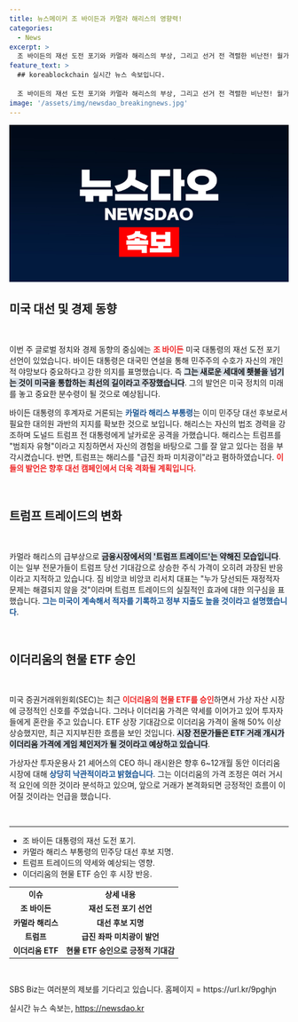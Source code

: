 ```yaml
---
title: 뉴스메이커 조 바이든과 카멀라 해리스의 영향력!
categories:
  - News
excerpt: >
  조 바이든의 재선 도전 포기와 카멀라 해리스의 부상, 그리고 선거 전 격렬한 비난전! 월가 전문가들, 트럼프 기대감에 제동 걸고 이더리움 ETF 승인은 시장에 어떤 영향? 클릭해서 모든 내용을 확인하세요!
feature_text: >
  ## koreablockchain 실시간 뉴스 속보입니다.

  조 바이든의 재선 도전 포기와 카멀라 해리스의 부상, 그리고 선거 전 격렬한 비난전! 월가 전문가들, 트럼프 기대감에 제동 걸고 이더리움 ETF 승인은 시장에 어떤 영향? 클릭해서 모든 내용을 확인하세요!
image: '/assets/img/newsdao_breakingnews.jpg'
---
```


<p><img src="/assets/img/newsdao_breakingnews.jpg" alt="koreablockchain 속보" /></p>

<h2 data-ke-size="size26">미국 대선 및 경제 동향</h2>

<p data-ke-size="size16">&nbsp;</p>

<p>이번 주 글로벌 정치와 경제 동향의 중심에는 <b><span style="color: #ee2323;">조 바이든</span></b> 미국 대통령의 재선 도전 포기 선언이 있었습니다. 바이든 대통령은 대국민 연설을 통해 민주주의 수호가 자신의 개인적 야망보다 중요하다고 강한 의지를 표명했습니다. 즉 <b><span style="background-color: #21538527;">그는 새로운 세대에 횃불을 넘기는 것이 미국을 통합하는 최선의 길이라고 주장했습니다</span></b>. 그의 발언은 미국 정치의 미래를 놓고 중요한 분수령이 될 것으로 예상됩니다. </p>

<p>바이든 대통령의 후계자로 거론되는 <b><span style="color: #1a5490;">카멀라 해리스 부통령</span></b>는 이미 민주당 대선 후보로서 필요한 대의원 과반의 지지를 확보한 것으로 보입니다. 해리스는 자신의 법조 경력을 강조하며 도널드 트럼프 전 대통령에게 날카로운 공격을 가했습니다. 해리스는 트럼프를 "범죄자 유형"이라고 지칭하면서 자신의 경험을 바탕으로 그를 잘 알고 있다는 점을 부각시켰습니다. 반면, 트럼프는 해리스를 "급진 좌파 미치광이"라고 폄하하였습니다. <b><span style="color: #ee2323;">이들의 발언은 향후 대선 캠페인에서 더욱 격화될 계획입니다.</span></b></p>

<p data-ke-size="size16">&nbsp;</p>

<h2 data-ke-size="size26">트럼프 트레이드의 변화</h2>

<p data-ke-size="size16">&nbsp;</p>

<p>카멀라 해리스의 급부상으로 <b><span style="background-color: #21538527;">금융시장에서의 '트럼프 트레이드'는 약해진 모습입니다</span></b>. 이는 일부 전문가들이 트럼프 당선 기대감으로 상승한 주식 가격이 오히려 과장된 반응이라고 지적하고 있습니다. 짐 비앙코 비앙코 리서치 대표는 "누가 당선되든 재정적자 문제는 해결되지 않을 것"이라며 트럼프 트레이드의 실질적인 효과에 대한 의구심을 표했습니다. <b><span style="color: #1a5490;">그는 미국이 계속해서 적자를 기록하고 정부 지출도 높을 것이라고 설명했습니다</span></b>.</p>

<p data-ke-size="size16">&nbsp;</p>

<h2 data-ke-size="size26">이더리움의 현물 ETF 승인</h2>

<p data-ke-size="size16">&nbsp;</p>

<p>미국 증권거래위원회(SEC)는 최근 <b><span style="color: #ee2323;">이더리움의 현물 ETF를 승인</span></b>하면서 가상 자산 시장에 긍정적인 신호를 주었습니다. 그러나 이더리움 가격은 약세를 이어가고 있어 투자자들에게 혼란을 주고 있습니다. ETF 상장 기대감으로 이더리움 가격이 올해 50% 이상 상승했지만, 최근 지지부진한 흐름을 보인 것입니다. <b><span style="background-color: #21538527;">시장 전문가들은 ETF 거래 개시가 이더리움 가격에 게임 체인저가 될 것이라고 예상하고 있습니다</span></b>.</p>

<p>가상자산 투자운용사 21 셰어스의 CEO 하니 래시완은 향후 6~12개월 동안 이더리움 시장에 대해 <b><span style="color: #1a5490;">상당히 낙관적이라고 밝혔습니다</span></b>. 그는 이더리움의 가격 조정은 여러 거시적 요인에 의한 것이라 분석하고 있으며, 앞으로 거래가 본격화되면 긍정적인 흐름이 이어질 것이라는 언급을 했습니다. </p>

<p data-ke-size="size16">&nbsp;</p>

<hr/>

<ul>
  <li>조 바이든 대통령의 재선 도전 포기.</li>
  <li>카멀라 해리스 부통령의 민주당 대선 후보 지명.</li>
  <li>트럼프 트레이드의 약세와 예상되는 영향.</li>
  <li>이더리움의 현물 ETF 승인 후 시장 반응.</li>
</ul>

<table style="width: 100%; border-collapse: collapse;">
  <tr>
    <td style="text-align: center; height: 17px;"><b>이슈</b></td>
    <td style="text-align: center; height: 17px;"><b>상세 내용</b></td>
  </tr>
  <tr>
    <td style="text-align: center; height: 17px;"><b>조 바이든</b></td>
    <td style="text-align: center; height: 17px;"><b>재선 도전 포기 선언</b></td>
  </tr>
  <tr>
    <td style="text-align: center; height: 17px;"><b>카멀라 해리스</b></td>
    <td style="text-align: center; height: 17px;"><b>대선 후보 지명</b></td>
  </tr>
  <tr>
    <td style="text-align: center; height: 17px;"><b>트럼프</b></td>
    <td style="text-align: center; height: 17px;"><b>급진 좌파 미치광이 발언</b></td>
  </tr>
  <tr>
    <td style="text-align: center; height: 17px;"><b>이더리움 ETF</b></td>
    <td style="text-align: center; height: 17px;"><b>현물 ETF 승인으로 긍정적 기대감</b></td>
  </tr>
</table> 

<p data-ke-size="size16">&nbsp;</p>

<p>SBS Biz는 여러분의 제보를 기다리고 있습니다. 홈페이지 = https://url.kr/9pghjn</p>
실시간 뉴스 속보는, <a href="https://newsdao.kr" rel="dofollow">https://newsdao.kr</a>


